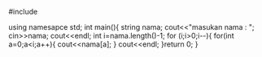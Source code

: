 #include <iostream>
  
  using namesapce std;
  int main(){
  string nama;
  cout<<"masukan nama : ";
  cin>>nama;
  cout<<endl;
  int i=nama.length()-1;
  for (i;i>0;i--){
  for(int a=0;a<i;a++){
  cout<<nama[a];
  }
  cout<<endl;
  }return 0;
  }
